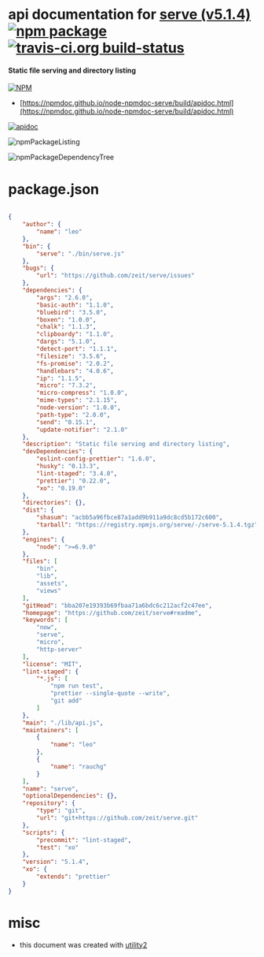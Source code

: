 # api documentation for  [serve (v5.1.4)](https://github.com/zeit/serve#readme)  [![npm package](https://img.shields.io/npm/v/npmdoc-serve.svg?style=flat-square)](https://www.npmjs.org/package/npmdoc-serve) [![travis-ci.org build-status](https://api.travis-ci.org/npmdoc/node-npmdoc-serve.svg)](https://travis-ci.org/npmdoc/node-npmdoc-serve)
#### Static file serving and directory listing

[![NPM](https://nodei.co/npm/serve.png?downloads=true&downloadRank=true&stars=true)](https://www.npmjs.com/package/serve)

- [https://npmdoc.github.io/node-npmdoc-serve/build/apidoc.html](https://npmdoc.github.io/node-npmdoc-serve/build/apidoc.html)

[![apidoc](https://npmdoc.github.io/node-npmdoc-serve/build/screenCapture.buildCi.browser.%252Ftmp%252Fbuild%252Fapidoc.html.png)](https://npmdoc.github.io/node-npmdoc-serve/build/apidoc.html)

![npmPackageListing](https://npmdoc.github.io/node-npmdoc-serve/build/screenCapture.npmPackageListing.svg)

![npmPackageDependencyTree](https://npmdoc.github.io/node-npmdoc-serve/build/screenCapture.npmPackageDependencyTree.svg)



# package.json

```json

{
    "author": {
        "name": "leo"
    },
    "bin": {
        "serve": "./bin/serve.js"
    },
    "bugs": {
        "url": "https://github.com/zeit/serve/issues"
    },
    "dependencies": {
        "args": "2.6.0",
        "basic-auth": "1.1.0",
        "bluebird": "3.5.0",
        "boxen": "1.0.0",
        "chalk": "1.1.3",
        "clipboardy": "1.1.0",
        "dargs": "5.1.0",
        "detect-port": "1.1.1",
        "filesize": "3.5.6",
        "fs-promise": "2.0.2",
        "handlebars": "4.0.6",
        "ip": "1.1.5",
        "micro": "7.3.2",
        "micro-compress": "1.0.0",
        "mime-types": "2.1.15",
        "node-version": "1.0.0",
        "path-type": "2.0.0",
        "send": "0.15.1",
        "update-notifier": "2.1.0"
    },
    "description": "Static file serving and directory listing",
    "devDependencies": {
        "eslint-config-prettier": "1.6.0",
        "husky": "0.13.3",
        "lint-staged": "3.4.0",
        "prettier": "0.22.0",
        "xo": "0.19.0"
    },
    "directories": {},
    "dist": {
        "shasum": "acbb5a96fbce87a1add9b911a9dc8cd5b172c600",
        "tarball": "https://registry.npmjs.org/serve/-/serve-5.1.4.tgz"
    },
    "engines": {
        "node": ">=6.9.0"
    },
    "files": [
        "bin",
        "lib",
        "assets",
        "views"
    ],
    "gitHead": "bba207e19393b69fbaa71a6bdc6c212acf2c47ee",
    "homepage": "https://github.com/zeit/serve#readme",
    "keywords": [
        "now",
        "serve",
        "micro",
        "http-server"
    ],
    "license": "MIT",
    "lint-staged": {
        "*.js": [
            "npm run test",
            "prettier --single-quote --write",
            "git add"
        ]
    },
    "main": "./lib/api.js",
    "maintainers": [
        {
            "name": "leo"
        },
        {
            "name": "rauchg"
        }
    ],
    "name": "serve",
    "optionalDependencies": {},
    "repository": {
        "type": "git",
        "url": "git+https://github.com/zeit/serve.git"
    },
    "scripts": {
        "precommit": "lint-staged",
        "test": "xo"
    },
    "version": "5.1.4",
    "xo": {
        "extends": "prettier"
    }
}
```



# misc
- this document was created with [utility2](https://github.com/kaizhu256/node-utility2)
